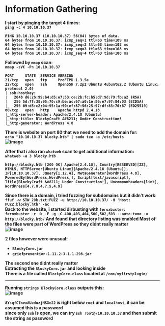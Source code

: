 <b>
  
# Information Gathering
I start by pinging the target 4 times:<br>
`ping -c 4 10.10.10.37`
```
PING 10.10.10.37 (10.10.10.37) 56(84) bytes of data.
64 bytes from 10.10.10.37: icmp_seq=1 ttl=63 time=109 ms
64 bytes from 10.10.10.37: icmp_seq=2 ttl=63 time=108 ms
64 bytes from 10.10.10.37: icmp_seq=3 ttl=63 time=108 ms
64 bytes from 10.10.10.37: icmp_seq=4 ttl=63 time=108 ms
```
Followed by `nmap` scan:<br>
`nmap -sVC -Pn 10.10.10.37`
```
PORT     STATE  SERVICE VERSION
21/tcp   open   ftp     ProFTPD 1.3.5a
22/tcp   open   ssh     OpenSSH 7.2p2 Ubuntu 4ubuntu2.2 (Ubuntu Linux; protocol 2.0)
| ssh-hostkey: 
|   2048 d6:2b:99:b4:d5:e7:53:ce:2b:fc:b5:d7:9d:79:fb:a2 (RSA)
|   256 5d:7f:38:95:70:c9:be:ac:67:a0:1e:86:e7:97:84:03 (ECDSA)
|_  256 09:d5:c2:04:95:1a:90:ef:87:56:25:97:df:83:70:67 (ED25519)
80/tcp   open   http    Apache httpd 2.4.18
|_http-server-header: Apache/2.4.18 (Ubuntu)
|_http-title: BlockyCraft &#8211; Under Construction!
|_http-generator: WordPress 4.8
```
There is website on port 80 that we need to add the domain for:<br>
`echo "10.10.10.37 blocky.htb" | sudo tee -a /etc/hosts`<br>
![image](https://github.com/user-attachments/assets/190a46ff-ec03-47bf-919e-9c51fcb9b0f2)

After that i also ran `whatweb` scan to get additional information:<br>
`whatweb -a 3 blocky.htb`
```
http://blocky.htb [200 OK] Apache[2.4.18], Country[RESERVED][ZZ], HTML5, HTTPServer[Ubuntu Linux][Apache/2.4.18 (Ubuntu)], IP[10.10.10.37], JQuery[1.12.4], MetaGenerator[WordPress 4.8], PoweredBy[WordPress,WordPress,], Script[text/javascript], Title[BlockyCraft &#8211; Under Construction!], UncommonHeaders[link], WordPress[4.7.8,4.7.9,4.8]
```
Since there is a domain, i tried fuzzing for subdomains but it didn't work:<br>
`ffuf -w STW_20k.txt:FUZZ -u http://10.10.10.37/ -H 'Host: FUZZ.blocky.htb' -ac`<br>
Back to the website, i started dirbusting with `feroxbuster`:<br>
`feroxbuster -r -k -E -g -C 400,403,404,500,502,503 --auto-tune -u http://blocky.htb/`
And found that directory listing was enabled
Most of the files were part of WordPress so they didnt really matter<br>
![image](https://github.com/user-attachments/assets/5f91d95a-a592-4ad4-ba97-dea1741d28a1)

2 files however were unusual:
- `BlockyCore.jar`
- `griefprevention-1.11.2-3.1.1.298.jar`

The second one didnt really matter<br>
Extracting the `BlockyCore.jar` and looking inside<br>
There is a file called `BlockyCore.class` located at `/com/myfirstplugin/`<br>
<hr>

Running `strings BlockyCore.class` outputs this:<br>
![image](https://github.com/user-attachments/assets/d7b41f42-a89c-4ae4-b5d2-d843e74baeb7)

`8YsqfCTnvxAUeduzjNSXe22` is right below `root` and `localhost`, it can be assumed this is a password<br>
since only `ssh` is open, we can try `ssh root@/10.10.10.37` and then submit the string as password<br>





</b>
